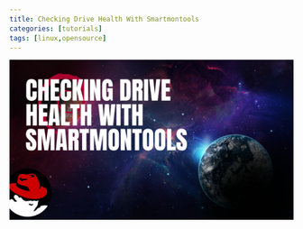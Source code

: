 ```yaml
---
title: Checking Drive Health With Smartmontools
categories: [tutorials]
tags: [linux,opensource]
---
```


![Alt Text](/assets/img/Checking-Drive-Health-With-Smartmontools.png)

